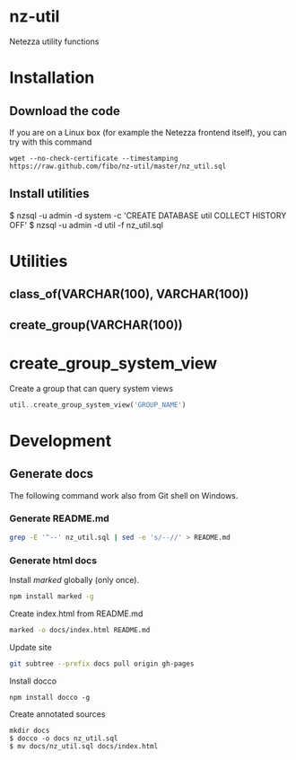 nz-util
=======


Netezza utility functions

# Installation

## Download the code

If you are on a Linux box (for example the Netezza frontend itself), you can try with this command

    wget --no-check-certificate --timestamping https://raw.github.com/fibo/nz-util/master/nz_util.sql

## Install utilities

   $ nzsql -u admin -d system -c 'CREATE DATABASE util COLLECT HISTORY OFF'
   $ nzsql -u admin -d util -f nz_util.sql

# Utilities


## class_of(VARCHAR(100), VARCHAR(100))


## create_group(VARCHAR(100))

 # create_group_system_view

 Create a group that can query system views

 ```sql
 util..create_group_system_view('GROUP_NAME')
 ```

# Development

## Generate docs

The following command work also from Git shell on Windows.

### Generate README.md

```bash
grep -E '^--' nz_util.sql | sed -e 's/--//' > README.md
```

### Generate html docs

Install *marked* globally (only once).

```bash
npm install marked -g
```

Create index.html from README.md

```bash
marked -o docs/index.html README.md
```

Update site

```bash
git subtree --prefix docs pull origin gh-pages
```

Install docco

    npm install docco -g

Create annotated sources

    mkdir docs
    $ docco -o docs nz_util.sql
    $ mv docs/nz_util.sql docs/index.html

